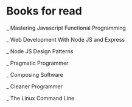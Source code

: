 # Books for read

_ Mastering Javascript Functional Programming

_ Web Development With Node JS and Express

_ Node JS Design Patterns

_ Pragmatic Programmer

_ Composing Software

_ Cleaner Programmer

_ The Linux Command Line



